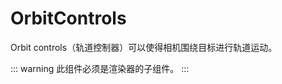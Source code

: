 # OrbitControls

Orbit controls（轨道控制器）可以使得相机围绕目标进行轨道运动。

::: warning 
此组件必须是渲染器的子组件。 
:::

<demo src="../Loaders/TextureLoader.vue" />
